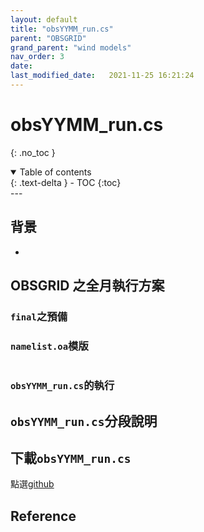 ```yaml
---
layout: default
title: "obsYYMM_run.cs"
parent: "OBSGRID"
grand_parent: "wind models"
nav_order: 3
date:               
last_modified_date:   2021-11-25 16:21:24
---
```


# obsYYMM_run.cs 

{: .no_toc }

<details open markdown="block">
  <summary>
    Table of contents
  </summary>
  {: .text-delta }
- TOC
{:toc}
</details>
---

## 背景
- 

## OBSGRID 之全月執行方案

### `final`之預備

### `namelist.oa`模版
```

```
### `obsYYMM_run.cs`的執行

## `obsYYMM_run.cs`分段說明

## 下載`obsYYMM_run.cs`
點選[github](https://raw.githubusercontent.com/sinotec2/jtd/main/docs/wind_models/OBSGRID/obsYYMM_run.cs)

## Reference


